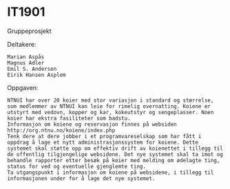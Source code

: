 IT1901
======
Gruppeprosjekt

  Deltakere:

    Marian Aspås
    Magnus Adler
    Emil S. Andersen
    Eirik Hansen Asplem

  Oppgaven:

    NTNUI har over 20 koier med stor variasjon i standard og størrelse, som medlemmer av NTNUI kan leie for rimelig overnatting. Koiene er utstyrt med vedovn, kopper og kar, kokeutstyr og sengeplasser. Noen koier har ekstra fasiliteter som badstu.
    Informasjon om koiene og reservasjon finnes på websiden http://org.ntnu.no/koiene/index.php
    Tenk dere at dere jobber i et programvareselskap som har fått i oppdrag å lage et nytt administrasjonssystem for koiene. Dette systemet skal støtte opp om effektiv drift av koienettet i tillegg til de offentlig tilgjengelige websidene. Det nye systemet skal ta imot og behandle rapporter etter besøk på koier med melding om ødelagte ting, status for ved og eventuelle gjenglemte ting.
    Ta utgangspunkt i informasjon om koiene på websidene, i tillegg til informasjonen under for å lage det nye systemet.

